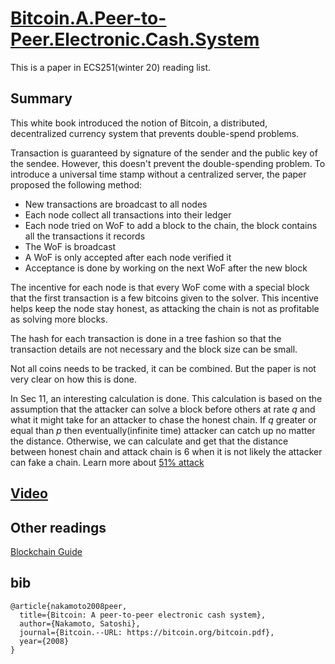 # [Bitcoin.A.Peer-to-Peer.Electronic.Cash.System](https://bitcoin.org/bitcoin.pdf)

This is a paper in ECS251(winter 20) reading list.

## Summary

This white book introduced the notion of Bitcoin, a distributed, decentralized currency system that prevents double-spend problems.

Transaction is guaranteed by signature of the sender and the public key of the sendee.
However, this doesn't prevent the double-spending problem. 
To introduce a universal time stamp without a centralized server, the paper proposed the following method:

- New transactions are broadcast to all nodes
- Each node collect all transactions into their ledger
- Each node tried on WoF to add a block to the chain, the block contains all the transactions it records
- The WoF is broadcast
- A WoF is only accepted after each node verified it
- Acceptance is done by working on the next WoF after the new block

The incentive for each node is that every WoF come with a special block that the first transaction is a few bitcoins given to the solver.
This incentive helps keep the node stay honest, as attacking the chain is not as profitable as solving more blocks.

The hash for each transaction is done in a tree fashion so that the transaction details are not necessary and the block size can be small.

Not all coins needs to be tracked, it can be combined. 
But the paper is not very clear on how this is done.

In Sec 11, an interesting calculation is done. 
This calculation is based on the assumption that the attacker can solve a block before others at rate _q_ and what it might take for an attacker to chase the honest chain.
If _q_ greater or equal than _p_ then eventually(infinite time) attacker can catch up no matter the distance.
Otherwise, we can calculate and get that the distance between honest chain and attack chain is 6 when it is not likely the attacker can fake a chain.
Learn more about [51% attack](https://www.investopedia.com/terms/1/51-attack.asp)

## [Video](https://www.youtube.com/watch?v=TVlo66aOZE0)

## Other readings

[Blockchain Guide](https://bitcoin.org/en/blockchain-guide)

## bib
```
@article{nakamoto2008peer,
  title={Bitcoin: A peer-to-peer electronic cash system},
  author={Nakamoto, Satoshi},
  journal={Bitcoin.--URL: https://bitcoin.org/bitcoin.pdf},
  year={2008}
}
```
